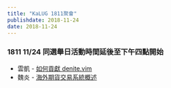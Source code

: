 ```yaml
---
title: "KaLUG 1811聚會"
publishdate: 2018-11-24
date: 2018-11-24
---
```


### 1811 11/24 同選舉日活動時間延後至下午四點開始

 - 雲凱 - [如何貢獻 denite.vim](https://github.com/Shougo/denite.nvim)
 - 魏炎 - [海外期貨交易系統概述](https://drive.google.com/open?id=1LeGq9CKH8Q0clmAiB8he2n1-tMcgRnf6)
